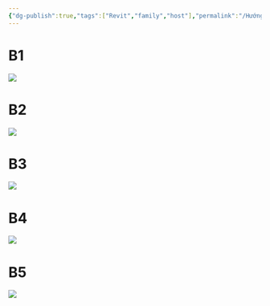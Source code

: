 ```yaml
---
{"dg-publish":true,"tags":["Revit","family","host"],"permalink":"/Hướng dẫn các phần mềm/Revit/Family/Chuyển FAMILY từ có host sang k host/","dgPassFrontmatter":true,"noteIcon":"2","created":"2024-01-19T05:43:02.888+07:00","updated":"2023-12-27T10:35:02.000+07:00"}
---
```



# B1
![](https://i.imgur.com/f3eGaZV.png)
# B2
![](https://i.imgur.com/78vkjDZ.png)
# B3
![](https://i.imgur.com/txdSgcl.jpg)
# B4
![](https://i.imgur.com/6AdZBgi.jpg)
# B5
![](https://i.imgur.com/0xvavS6.png)
